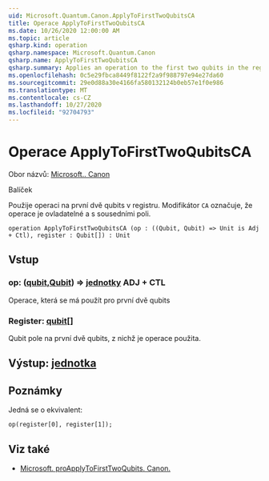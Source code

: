```yaml
---
uid: Microsoft.Quantum.Canon.ApplyToFirstTwoQubitsCA
title: Operace ApplyToFirstTwoQubitsCA
ms.date: 10/26/2020 12:00:00 AM
ms.topic: article
qsharp.kind: operation
qsharp.namespace: Microsoft.Quantum.Canon
qsharp.name: ApplyToFirstTwoQubitsCA
qsharp.summary: Applies an operation to the first two qubits in the register. The modifier `CA` indicates that the operation is controllable and adjointable.
ms.openlocfilehash: 0c5e29fbca8449f8122f2a9f988797e94e27da60
ms.sourcegitcommit: 29e0d88a30e4166fa580132124b0eb57e1f0e986
ms.translationtype: MT
ms.contentlocale: cs-CZ
ms.lasthandoff: 10/27/2020
ms.locfileid: "92704793"
---
```

# <a name="applytofirsttwoqubitsca-operation"></a>Operace ApplyToFirstTwoQubitsCA

Obor názvů: [Microsoft.. Canon](xref:Microsoft.Quantum.Canon)

Balíček [](https://nuget.org/packages/)


Použije operaci na první dvě qubits v registru.
Modifikátor `CA` označuje, že operace je ovladatelné a s sousedními poli.

```qsharp
operation ApplyToFirstTwoQubitsCA (op : ((Qubit, Qubit) => Unit is Adj + Ctl), register : Qubit[]) : Unit
```


## <a name="input"></a>Vstup

### <a name="op--qubitqubit--unit-adj--ctl"></a>op: ([qubit](xref:microsoft.quantum.lang-ref.qubit),[Qubit](xref:microsoft.quantum.lang-ref.qubit)) => [jednotky](xref:microsoft.quantum.lang-ref.unit) ADJ + CTL

Operace, která se má použít pro první dvě qubits


### <a name="register--qubit"></a>Register: [qubit](xref:microsoft.quantum.lang-ref.qubit)[]

Qubit pole na první dvě qubits, z nichž je operace použita.



## <a name="output--unit"></a>Výstup: [jednotka](xref:microsoft.quantum.lang-ref.unit)



## <a name="remarks"></a>Poznámky

Jedná se o ekvivalent:

```qsharp
op(register[0], register[1]);
```

## <a name="see-also"></a>Viz také

- [Microsoft. proApplyToFirstTwoQubits. Canon.](xref:Microsoft.Quantum.Canon.ApplyToFirstTwoQubits)